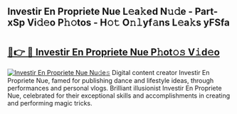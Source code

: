 ## Investir En Propriete Nue L𝚎a𝚔ed N𝚞𝚍e - Part-xSp Vi𝚍𝚎o P𝚑𝚘tos - H𝚘𝚝 O𝚗𝚕yf𝚊ns L𝚎a𝚔s yFSfa

# <h2><a href="http://kfasyp.oniu.top/?m=Investir+En+Propriete+Nue">🔗👉 🔴 Investir En Propriete Nue P𝚑ot𝚘𝚜 V𝚒d𝚎o</a></h2>

[![Investir En Propriete Nue Nu𝚍e𝚜](https://i.imgur.com/0qMVB7G.gif)](http://kfasyp.oniu.top/?m=Investir+En+Propriete+Nue)
Digital content creator Investir En Propriete Nue, famed for publishing dance and lifestyle ideas, through performances and personal vlogs. Brilliant illusionist Investir En Propriete Nue, celebrated for their exceptional skills and accomplishments in creating and performing magic tricks.  
